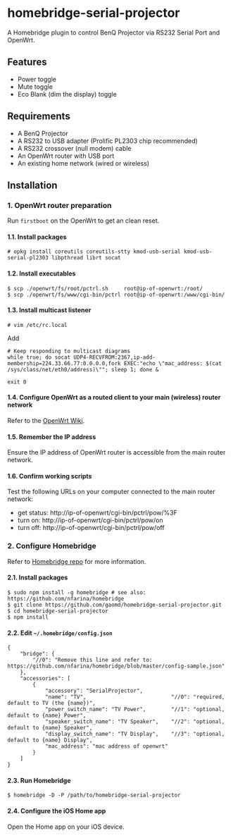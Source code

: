 # homebridge-serial-projector

A Homebridge plugin to control BenQ Projector via RS232 Serial Port and OpenWrt.

## Features

* Power toggle
* Mute toggle
* Eco Blank (dim the display) toggle

## Requirements

* A BenQ Projector
* A RS232 to USB adapter (Prolific PL2303 chip recommended)
* A RS232 crossover (null modem) cable
* An OpenWrt router with USB port
* An existing home network (wired or wireless)

## Installation

### 1. OpenWrt router preparation

Run `firstboot` on the OpenWrt to get an clean reset.

#### 1.1. Install packages

    # opkg install coreutils coreutils-stty kmod-usb-serial kmod-usb-serial-pl2303 libpthread librt socat

#### 1.2. Install executables

    $ scp ./openwrt/fs/root/pctrl.sh     root@ip-of-openwrt:/root/
    $ scp ./openwrt/fs/www/cgi-bin/pctrl root@ip-of-openwrt:/www/cgi-bin/

#### 1.3. Install multicast listener

    # vim /etc/rc.local

Add

    # Keep responding to multicast diagrams
    while true; do socat UDP4-RECVFROM:2367,ip-add-membership=224.33.66.77:0.0.0.0,fork EXEC:"echo \"mac_address: $(cat /sys/class/net/eth0/address)\""; sleep 1; done &

    exit 0

#### 1.4. Configure OpenWrt as a routed client to your main (wireless) router network

Refer to the [OpenWrt Wiki](https://wiki.openwrt.org/doc/recipes/routedclient).

#### 1.5. Remember the IP address

Ensure the IP address of OpenWrt router is accessible from the main router network.

#### 1.6. Confirm working scripts

Test the following URLs on your computer connected to the main router network:

* get status: http://ip-of-openwrt/cgi-bin/pctrl/pow/%3F
* turn on: http://ip-of-openwrt/cgi-bin/pctrl/pow/on
* turn off: http://ip-of-openwrt/cgi-bin/pctrl/pow/off

### 2. Configure Homebridge

Refer to [Homebridge repo](https://github.com/nfarina/homebridge) for more information.

#### 2.1. Install packages

    $ sudo npm install -g homebridge # see also: https://github.com/nfarina/homebridge
    $ git clone https://github.com/gaomd/homebridge-serial-projector.git
    $ cd homebridge-serial-projector
    $ npm install

#### 2.2. Edit `~/.homebridge/config.json`

    {
        "bridge": {
            "//0": "Remove this line and refer to: https://github.com/nfarina/homebridge/blob/master/config-sample.json"
        },
        "accessories": [
            {
                "accessory": "SerialProjector",
                "name": "TV",                           "//0": "required, default to TV (the {name})",
                "power_switch_name": "TV Power",        "//1": "optional, default to {name} Power",
                "speaker_switch_name": "TV Speaker",    "//2": "optional, default to {name} Speaker",
                "display_switch_name": "TV Display",    "//3": "optional, default to {name} Display",
                "mac_address": "mac address of openwrt"
            }
        ]
    }

#### 2.3. Run Homebridge

    $ homebridge -D -P /path/to/homebridge-serial-projector

#### 2.4. Configure the iOS Home app

Open the Home app on your iOS device.
